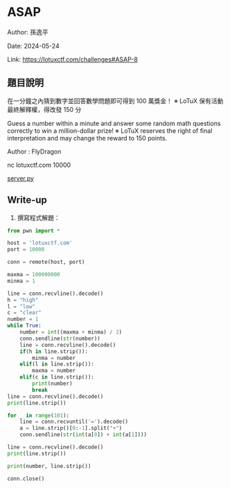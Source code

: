 # ASAP

Author: 孫逸平

Date: 2024-05-24

Link: https://lotuxctf.com/challenges#ASAP-8

## 題目說明

在一分鐘之內猜到數字並回答數學問題即可得到 100 萬獎金！
※ LoTuX 保有活動最終解釋權，得改發 150 分

Guess a number within a minute and answer some random math questions correctly to win a million-dollar prize!
※ LoTuX reserves the right of final interpretation and may change the reward to 150 points.


Author : FlyDragon

nc lotuxctf.com 10000

[server.py](./src/server.py)

## Write-up

1. 撰寫程式解題：
  ```python
  from pwn import *
  
  host = 'lotuxctf.com'
  port = 10000
  
  conn = remote(host, port)
  
  maxma = 100000000
  minma = 1
  
  line = conn.recvline().decode()
  h = "high"
  l = "low"
  c = "clear"
  number = 1
  while True:
      number = int((maxma + minma) / 2)
      conn.sendline(str(number))
      line = conn.recvline().decode()
      if(h in line.strip()):
          minma = number
      elif(l in line.strip()):
          maxma = number
      elif(c in line.strip()):
          print(number)
          break
  line = conn.recvline().decode()
  print(line.strip())
  
  for _ in range(101):
      line = conn.recvuntil('=').decode()
      a = line.strip()[0:-1].split("+")
      conn.sendline(str(int(a[0]) + int(a[1])))
  
  line = conn.recvline().decode()
  print(line.strip())
  
  print(number, line.strip())
  
  conn.close()
  ```

